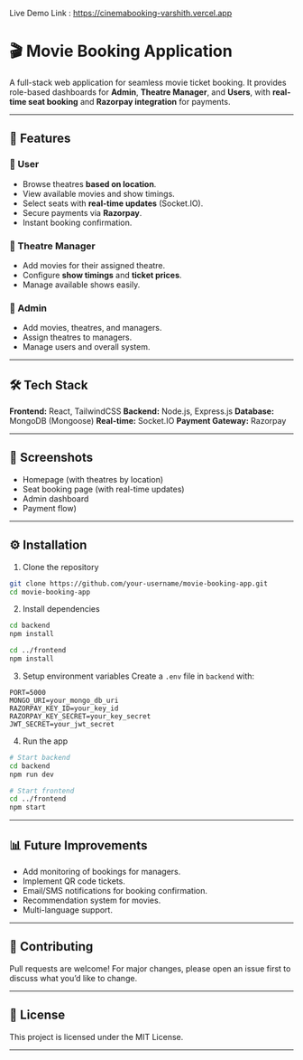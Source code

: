 Live Demo Link : https://cinemabooking-varshith.vercel.app

# 🎬 Movie Booking Application

A full-stack web application for seamless movie ticket booking.
It provides role-based dashboards for **Admin**, **Theatre Manager**, and **Users**, with **real-time seat booking** and **Razorpay integration** for payments.

---

## 🚀 Features

### 🔹 User

* Browse theatres **based on location**.
* View available movies and show timings.
* Select seats with **real-time updates** (Socket.IO).
* Secure payments via **Razorpay**.
* Instant booking confirmation.

### 🔹 Theatre Manager

* Add movies for their assigned theatre.
* Configure **show timings** and **ticket prices**.
* Manage available shows easily.

### 🔹 Admin

* Add movies, theatres, and managers.
* Assign theatres to managers.
* Manage users and overall system.

---

## 🛠️ Tech Stack

**Frontend:** React, TailwindCSS
**Backend:** Node.js, Express.js
**Database:** MongoDB (Mongoose)
**Real-time:** Socket.IO
**Payment Gateway:** Razorpay

---

## 📸 Screenshots


* Homepage (with theatres by location)
* Seat booking page (with real-time updates)
* Admin dashboard
* Payment flow)

---

## ⚙️ Installation

1. Clone the repository

```bash
git clone https://github.com/your-username/movie-booking-app.git
cd movie-booking-app
```

2. Install dependencies

```bash
cd backend
npm install

cd ../frontend
npm install
```

3. Setup environment variables
   Create a `.env` file in `backend` with:

```
PORT=5000
MONGO_URI=your_mongo_db_uri
RAZORPAY_KEY_ID=your_key_id
RAZORPAY_KEY_SECRET=your_key_secret
JWT_SECRET=your_jwt_secret
```

4. Run the app

```bash
# Start backend
cd backend
npm run dev  

# Start frontend
cd ../frontend
npm start
```

---

## 📊 Future Improvements

* Add monitoring of bookings for managers.
* Implement QR code tickets.
* Email/SMS notifications for booking confirmation.
* Recommendation system for movies.
* Multi-language support.

---

## 🤝 Contributing

Pull requests are welcome! For major changes, please open an issue first to discuss what you’d like to change.

---

## 📜 License

This project is licensed under the MIT License.

---


